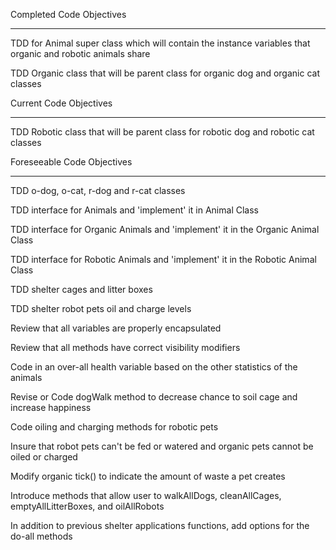Completed Code Objectives
*************************

TDD for Animal super class which will contain the instance variables that organic and robotic animals share

TDD Organic class that will be parent class for organic dog and organic cat classes

Current Code Objectives
***********************

TDD Robotic class that will be parent class for robotic dog and robotic cat classes

Foreseeable Code Objectives
***************************


TDD o-dog, o-cat, r-dog and r-cat classes

TDD interface for Animals and 'implement' it in Animal Class

TDD interface for Organic Animals and 'implement' it in the Organic Animal Class 

TDD interface for Robotic Animals and 'implement' it in the Robotic Animal Class

TDD shelter cages and litter boxes

TDD shelter robot pets oil and charge levels

Review that all variables are properly encapsulated

Review that all methods have correct visibility modifiers

Code in an over-all health variable based on the other statistics of the animals

Revise or Code dogWalk method to decrease chance to soil cage and increase happiness

Code oiling and charging methods for robotic pets

Insure that robot pets can't be fed or watered and organic pets cannot be oiled or charged

Modify organic tick() to indicate the amount of waste a pet creates

Introduce methods that allow user to walkAllDogs, cleanAllCages, emptyAllLitterBoxes, and oilAllRobots

In addition to previous shelter applications functions, add options for the do-all methods

